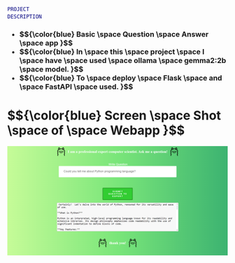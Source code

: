 <code style="color: navy; text-indent: 60px; text-transform: uppercase;">Project Description</code>

<h3>
  <ul>
    <li>  $${\color{blue}  Basic \space Question \space Answer \space app }$$  </li>
    <li> $${\color{blue}  In \space this \space project \space I \space have \space used \space ollama \space gemma2:2b \space model. }$$  </li>
    <li> $${\color{blue}  To \space deploy \space Flask \space and \space FastAPI \space used. }$$ </li>
  </ul>
</h3>

<h1> $${\color{blue}  Screen \space Shot \space of \space Webapp }$$ </h1>

![Screen Shot of Website](https://github.com/zelihaerim/learning_nlp/blob/master/ollma_prompt_app/1.PNG)
